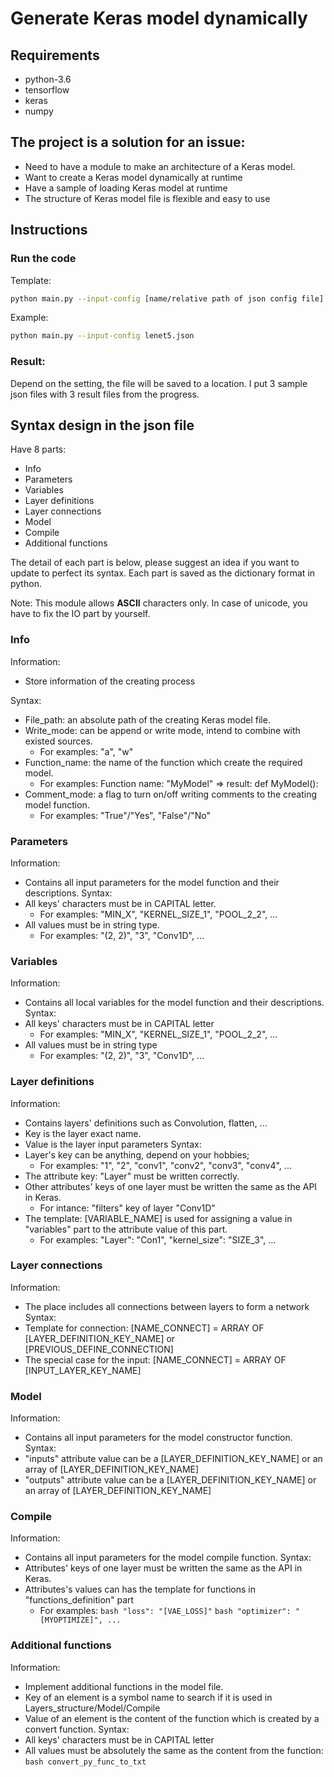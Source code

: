 # Generate Keras model dynamically

## Requirements
- python-3.6
- tensorflow
- keras
- numpy

## The project is a solution for an issue:
- Need to have a module to make an architecture of a Keras model.
- Want to create a Keras model dynamically at runtime
- Have a sample of loading Keras model at runtime
- The structure of Keras model file is flexible and easy to use

## Instructions

### Run the code
Template:
```bash
python main.py --input-config [name/relative path of json config file]
```
Example:
```bash
python main.py --input-config lenet5.json
```

### Result:
Depend on the setting, the file will be saved to a location.
I put 3 sample json files with 3 result files from the progress.

## Syntax design in the json file
Have 8 parts:
- Info
- Parameters
- Variables
- Layer definitions
- Layer connections
- Model
- Compile
- Additional functions

The detail of each part is below, please suggest an idea if you want to update to perfect its syntax.
Each part is saved as the dictionary format in python.

Note: This module allows **ASCII** characters only. In case of unicode, you have to fix the IO part by yourself.

### Info
Information:
- Store information of the creating process

Syntax:
- File_path: an absolute path of the creating Keras model file.
- Write_mode: can be append or write mode, intend to combine with existed sources. 
    - For examples: "a", "w"
- Function_name: the name of the function which create the required model.
    - For examples: Function name: "MyModel" => result: def MyModel():
- Comment_mode: a flag to turn on/off writing comments to the creating model function.
    - For examples: "True"/"Yes", "False"/"No"

### Parameters
Information:
- Contains all input parameters for the model function and their descriptions.
Syntax:
- All keys' characters must be in CAPITAL letter.
    - For examples: "MIN_X", "KERNEL_SIZE_1", "POOL_2_2", ...
- All values must be in string type.
    - For examples: "(2, 2)", "3", "Conv1D", ...

### Variables
Information:
- Contains all local variables for the model function and their descriptions.
Syntax:
- All keys' characters must be in CAPITAL letter
    - For examples: "MIN_X", "KERNEL_SIZE_1", "POOL_2_2", ...
- All values must be in string type
    - For examples: "(2, 2)", "3", "Conv1D", ...

### Layer definitions
Information:
- Contains layers' definitions such as Convolution, flatten, ...
- Key is the layer exact name.
- Value is the layer input parameters
Syntax:
- Layer's key can be anything, depend on your hobbies;
    - For examples: "1", "2", "conv1", "conv2", "conv3", "conv4", ...
- The attribute key: "Layer" must be written correctly.
- Other attributes' keys of one layer must be written the same as the API in Keras.
    - For intance: "filters" key of layer "Conv1D"
- The template: [VARIABLE_NAME] is used for assigning a value in "variables" part to the attribute value of this part.
    - For examples: "Layer": "Con1", "kernel_size": "SIZE_3", ... 

### Layer connections
Information:
- The place includes all connections between layers to form a network
Syntax:
- Template for connection: [NAME_CONNECT] = ARRAY OF [LAYER_DEFINITION_KEY_NAME] or [PREVIOUS_DEFINE_CONNECTION]
- The special case for the input: [NAME_CONNECT] = ARRAY OF [INPUT_LAYER_KEY_NAME]

### Model
Information:
- Contains all input parameters for the model constructor function.
Syntax:
- "inputs" attribute value can be a [LAYER_DEFINITION_KEY_NAME] or an array of [LAYER_DEFINITION_KEY_NAME]
- "outputs" attribute value can be a [LAYER_DEFINITION_KEY_NAME] or an array of [LAYER_DEFINITION_KEY_NAME]

### Compile
Information:
- Contains all input parameters for the model compile function.
Syntax:
- Attributes' keys of one layer must be written the same as the API in Keras.
- Attributes's values can has the template for functions in "functions_definition" part
    - For examples: 
        ```bash "loss": "[VAE_LOSS]"```
        ```bash "optimizer": "[MYOPTIMIZE]", ...```

### Additional functions
Information:
- Implement additional functions in the model file. 
- Key of an element is a symbol name to search if it is used in Layers_structure/Model/Compile
- Value of an element is the content of the function which is created by a convert function.
Syntax:
- All keys' characters must be in CAPITAL letter
- All values must be absolutely the same as the content from the function:
    ```bash convert_py_func_to_txt```
